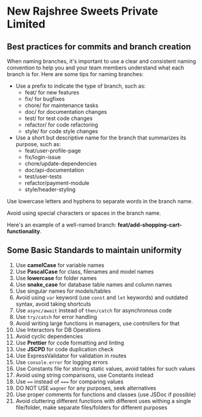 # New Rajshree Sweets Private Limited

## Best practices for commits and branch creation

When naming branches, it's important to use a clear and consistent naming convention to help you and your team members understand what each branch is for. Here are some tips for naming branches:

- Use a prefix to indicate the type of branch, such as:
  - feat/ for new features
  - fix/ for bugfixes
  - chore/ for maintenance tasks
  - doc/ for documentation changes
  - test/ for test code changes
  - refactor/ for code refactoring
  - style/ for code style changes
- Use a short but descriptive name for the branch that summarizes its purpose, such as:
  - feat/user-profile-page
  - fix/login-issue
  - chore/update-dependencies
  - doc/api-documentation
  - test/user-tests
  - refactor/payment-module
  - style/header-styling

Use lowercase letters and hyphens to separate words in the branch name.

Avoid using special characters or spaces in the branch name.

Here's an example of a well-named branch: **feat/add-shopping-cart-functionality**.

## Some Basic Standards to maintain uniformity

1. Use **camelCase** for variable names
2. Use **PascalCase** for class, filenames and model names
3. Use **lowercase** for folder names
4. Use **snake_case** for database table names and column names
5. Use singular names for models/tables
6. Avoid using `var` keyword (use `const` and `let` keywords) and outdated syntax, avoid taking shortcuts
7. Use `async/await` instead of `then/catch` for asynchronous code
8. Use `try/catch` for error handling
9. Avoid writing large functions in managers, use controllers for that
10. Use Interactors for DB Operations
11. Avoid cyclic dependencies
12. Use **Prettier** for code formatting and linting
13. Use **JSCPD** for code duplication check
14. Use ExpressValidator for validation in routes
15. Use `console.error` for logging errors
16. Use Constants file for storing static values, avoid tables for such values
17. Avoid using string comparisons, use Constants instead
18. Use `==` instead of `===` for comparing values
19. DO NOT USE `wagner` for any purposes, seek alternatives
20. Use proper comments for functions and classes (use JSDoc if possible)
21. Avoid cluttering different functions with different uses withing a single file/folder, make separate files/folders for different purposes
